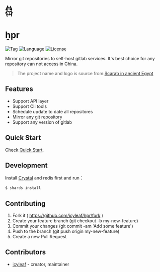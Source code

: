 ![hpr-logo](../_media/icon.png)

# ḫpr

[![Tag](https://img.shields.io/github/tag/icyleaf/hpr.svg)](https://github.com/icyleaf/hpr/releases)
![Language](https://img.shields.io/badge/language-crystal-776791.svg)
[![License](https://img.shields.io/github/license/icyleaf/hpr.svg)](https://github.com/icyleaf/hpr/blob/master/LICENSE)

Mirror git repositories to self-host gitlab services. It's best choice for any repository can not access in China.

> The project name and logo is source from [Scarab in ancient Egypt](https://en.wikipedia.org/wiki/Dung_beetle#Scarab_in_ancient_Egypt)

## Features

- Support API layer
- Support Cli tools
- Schedule update to date all repositores
- Mirror any git repository
- Support any version of gitlab

## Quick Start

Check [Quick Start](quickstart.md).

## Development

Install [Crystal](https://crystal-lang.org/docs/installation/index.html) and redis first and run：

```bash
$ shards install
```

## Contributing

1. Fork it ( https://github.com/icyleaf/hpr/fork )
2. Create your feature branch (git checkout -b my-new-feature)
3. Commit your changes (git commit -am 'Add some feature')
4. Push to the branch (git push origin my-new-feature)
5. Create a new Pull Request

## Contributors

- [icyleaf](https://github.com/icyleaf) - creator, maintainer

